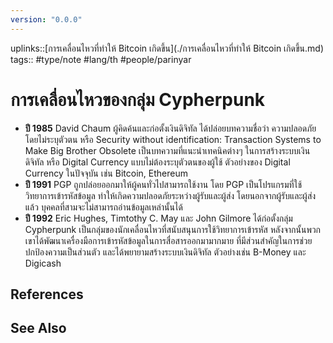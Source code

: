 ```yaml
---
version: "0.0.0"
---
```

uplinks::[การเคลื่อนไหวที่ทำให้ Bitcoin เกิดขึ้น](./การเคลื่อนไหวที่ทำให้ Bitcoin เกิดขึ้น.md)
tags:: #type/note #lang/th #people/parinyar 
# การเคลื่อนไหวของกลุ่ม Cypherpunk
- **ปี 1985** David Chaum ผู้คิดค้นและก่อตั้งเงินดิจิทัล ได้ปล่อยบทความชื่อว่า ความปลอดภัยโดยไม่ระบุตัวตน หรือ Security without identification: Transaction Systems to Make Big Brother Obsolete เป็นบทความที่แนะนำเทคนิคต่างๆ ในการสร้างระบบเงินดิจิทัล หรือ Digital Currency แบบไม่ต้องระบุตัวตนของผู้ใช้ ตัวอย่างของ Digital Currency ในปัจจุบัน เช่น Bitcoin, Ethereum
- **ปี 1991** PGP ถูกปล่อยออกมาให้ผู้คนทั่วไปสามารถใช้งาน โดย PGP เป็นโปรแกรมที่ใช้วิทยาการเข้ารหัสข้อมูล ทำให้เกิดความปลอดภัยระหว่างผู้รับและผู้ส่ง โดยนอกจากผู้รับและผู้ส่งแล้ว บุคคลที่สามจะไม่สามารถอ่านข้อมูลเหล่านั้นได้
- **ปี 1992** Eric Hughes, Timtothy C. May และ John Gilmore ได้ก่อตั้งกลุ่ม Cypherpunk เป็นกลุ่มของนักเคลื่อนไหวที่สนับสนุนการใช้วิทยาการเข้ารหัส หลังจากนั้นพวกเขาได้พัฒนาเครื่องมือการเข้ารหัสข้อมูลในการสื่อสารออกมามากมาย ที่มีส่วนสำคัญในการช่วยปกป้องความเป็นส่วนตัว และได้พยายามสร้างระบบเงินดิจิทัล ตัวอย่างเช่น B-Money และ Digicash

## References

## See Also
